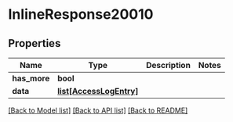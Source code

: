 # InlineResponse20010

## Properties
Name | Type | Description | Notes
------------ | ------------- | ------------- | -------------
**has_more** | **bool** |  | 
**data** | [**list[AccessLogEntry]**](AccessLogEntry.md) |  | 

[[Back to Model list]](../README.md#documentation-for-models) [[Back to API list]](../README.md#documentation-for-api-endpoints) [[Back to README]](../README.md)



